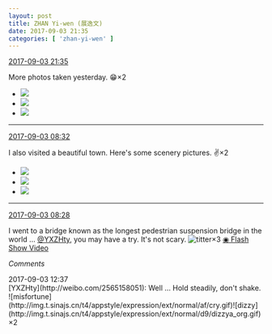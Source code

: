 ```yaml
---
layout: post
title: ZHAN Yi-wen (展逸文)
date: 2017-09-03 21:35
categories: [ 'zhan-yi-wen' ]
---
```


<div class="weibo-info">
  <a href="http://weibo.com/6108090526/Fk8V1i23m">2017-09-03 21:35</a>
</div>

More photos taken yesterday. :grin:×2

<!-- more -->

<ul class="weibo-pic-list-1">
  <li class="weibo-pic">
    <a href="http://wx2.sinaimg.cn/mw690/006FmVn8gy1fj6pasv4yuj30qo1bf46r.jpg"><img src="http://wx2.sinaimg.cn/thumb150/006FmVn8gy1fj6pasv4yuj30qo1bf46r.jpg" /></a>
  </li>
  <li class="weibo-pic">
    <a href="http://wx2.sinaimg.cn/mw690/006FmVn8gy1fj6pap9jnxj30qo1bfthm.jpg"><img src="http://wx2.sinaimg.cn/thumb150/006FmVn8gy1fj6pap9jnxj30qo1bfthm.jpg" /></a>
  </li>
  <li class="weibo-pic">
    <a href="http://wx4.sinaimg.cn/mw690/006FmVn8gy1fj6pay8sz8j30qo1bfanp.jpg"><img src="http://wx4.sinaimg.cn/thumb150/006FmVn8gy1fj6pay8sz8j30qo1bfanp.jpg" /></a>
  </li>
</ul>

---

<div class="weibo-info">
  <a href="http://weibo.com/6108090526/Fk3NaB9dj">2017-09-03 08:32</a>
</div>

I also visited a beautiful town. Here's some scenery pictures. :v:×2

<ul class="weibo-pic-list-1">
  <li class="weibo-pic">
    <a href="http://wx3.sinaimg.cn/mw690/006FmVn8gy1fj62nf1131j30qo0zkk2u.jpg"><img src="http://wx3.sinaimg.cn/thumb150/006FmVn8gy1fj62nf1131j30qo0zkk2u.jpg" /></a>
  </li>
  <li class="weibo-pic">
    <a href="http://wx2.sinaimg.cn/mw690/006FmVn8gy1fj62nh8elpj30zk0qon3b.jpg"><img src="http://wx2.sinaimg.cn/thumb150/006FmVn8gy1fj62nh8elpj30zk0qon3b.jpg" /></a>
  </li>
  <li class="weibo-pic">
    <a href="http://wx4.sinaimg.cn/mw690/006FmVn8gy1fj62nocnkkj30zk0qotk3.jpg"><img src="http://wx4.sinaimg.cn/thumb150/006FmVn8gy1fj62nocnkkj30zk0qotk3.jpg" /></a>
  </li>
</ul>

---

<div class="weibo-info">
  <a href="http://weibo.com/6108090526/Fk3LseY50">2017-09-03 08:28</a>
</div>

I went to a bridge known as the longest pedestrian suspension bridge in the world … [@YXZHty](http://weibo.com/2565158051), you may have a try. It's not scary. ![titter](http://img.t.sinajs.cn/t4/appstyle/expression/ext/normal/19/heia_org.gif)×3 [◉ Flash Show Video](http://www.miaopai.com/show/OBX4UleCTM8ZyWyk25sEMk1QeLrdbOiu.htm)

*Comments*

<div class="weibo-info">2017-09-03 12:37</div>
[YXZHty](http://weibo.com/2565158051): Well … Hold steadily, don't shake. ![misfortune](http://img.t.sinajs.cn/t4/appstyle/expression/ext/normal/af/cry.gif)![dizzy](http://img.t.sinajs.cn/t4/appstyle/expression/ext/normal/d9/dizzya_org.gif)×2
